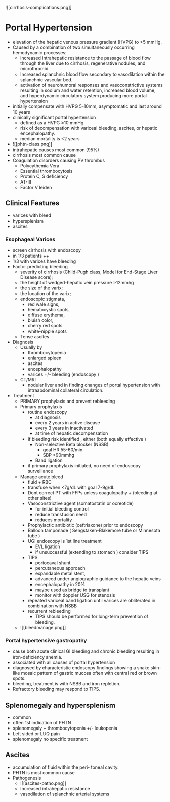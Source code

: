 ![[cirrhosis-complications.png]]
# Portal Hypertension 
* elevation of the hepatic venous pressure gradient (HVPG) to >5 mmHg.
* Caused by a combination of two simultaneously occurring hemodynamic processes: 
	* increased intrahepatic resistance to the passage of blood flow through the liver due to cirrhosis, regenerative nodules, and microthrombi
	* Increased splanchnic blood flow secondary to vasodilation within the splanchnic vascular bed.
	* activation of neurohumoral responses and vasoconstrictive systems resulting in sodium and water retention, increased blood volume, and hyperdynamic circulatory system producing more portal hypertension
* initially compensate with HVPG 5-10mm, asymptomatic and last around 10 years 
* clinically significant portal hypertension 
	* defined as a HVPG ≥10 mmHg 
	* risk of decompensation with variceal bleeding, ascites, or hepatic encephalopathy. 
	* median mortality is <2 years 
* ![[phtn-class.png]]
* intrahepatic causes most common (95%)
* cirrhosis most common cause 
* Coagulation disorders causing PV thrombus
	* Polycythemia Vera 
	* Essential thrombocytosis 
	* Protein C, S deficiency 
	* AT-III 
	* Factor V leiden 
## Clinical Features 
* varices with bleed 
* hypersplenism 
* ascites 
### Esophageal Varices 
* screen cirrhosis with endoscopy 
* in 1/3 patients ++ 
* 1/3 with varices have bleeding 
* Factor predicting bleeding 
	* severity of cirrhosis (Child-Pugh class, Model for End-Stage Liver Disease score);
	* the height of wedged-hepatic vein pressure >12mmhg
	* the size of the varix; 
	* the location of the varix;
	* endoscopic stigmata, 
		* red wale signs, 
		* hematocystic spots, 
		* diffuse erythema,
		* bluish color, 
		* cherry red spots
		*  white-nipple spots
	* Tense ascites 
* Diagnosis 
	* Usually by 
		* thrombocytopenia 
		* enlarged spleen 
		* ascites 
		* encephalopathy 
		* varices +/- bleeding (endoscopy )
	* CT/MRI 
		* nodular liver and in finding changes of portal hypertension with intraabdominal collateral circulation.
* Treatment 
	* PRIMARY prophylaxis and prevent rebleeding 
	* Primary prophylaxis 
		* routine endoscopy 
			* at diagnosis 
			* every 2 years in active disease 
			* every 3 years in inactivated 
			* at time of hepatic decompensation 
		* if bleeding risk identified , either (both equally effective )
			* Non-selective Beta blocker (NSSB)
				* goal HR 55-60/min 
				* SBP >90mmhg
			* Band ligation
		* if primary prophylaxis initiated, no need of endoscopy surveillance 
	* Manage acute bleed 
		* fluid + RBC 
		* transfuse when <7g/dL with goal 7-9g/dL 
		* Dont correct PT with FFPs unless coagulopathy + (bleeding at other sites)
		* Vasoconstrictive agent (somatostatin or ocreotide)
			* for initial bleeding control 
			* reduce transfusion need 
			* reduces mortality 
		* Prophylactic antibiotic (ceftriaxone) prior to endoscopy 
		* Balloon tamponade ( Sengstaken-Blakemore tube or Minnesota tube )
		* UGI endoscopy is 1st line treatment 
			* EVL ligation 
			* if unsuccessful (extending to stomach ) consider TIPS 
		* TIPS 
			* portocaval shunt 
			* percutaneous approach
			* expandable metal stent,
			* advanced under angiographic guidance to the hepatic veins
			* encephalopathy in 20% 
			* maybe used as bridge to transplant 
			* monitor with doppler USG for stenosis 
		* repeated variceal band ligation until varices are obliterated in combination with NSBB
		* recurrent rebleeding 
			* TIPS should be performed for long-term prevention of bleeding.
	* ![[bleedmanage.png]]
### Portal hypertensive gastropathy
* cause both acute clinical GI bleeding and chronic bleeding resulting in iron-deficiency anemia.
* associated with all causes of portal hypertension
* diagnosed by characteristic endoscopy findings showing a snake skin–like mosaic pattern of gastric mucosa often with central red or brown spots. 
* bleeding, treatment is with NSBB and iron repletion. 
* Refractory bleeding may respond to TIPS.
## Splenomegaly and hypersplenism 
* common 
* often 1st indication of PHTN 
* splenomegaly + thrombocytopenia +/- leukopenia 
* Left sided or LUQ pain 
* splenomegaly no specific treatment 
## Ascites 
* accumulation of fluid within the peri- toneal cavity.
* PHTN is most common cause 
* Pathogenesis 
	* ![[ascites-patho.png]]
	* Increased intrahepatic resistance
	* vasodilation of splanchnic arterial systems 
